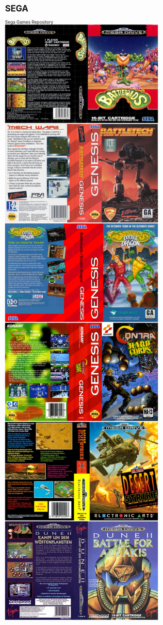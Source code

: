 # SEGA

Sega Games Repository    
<img src="GAMES Box Covers/Battle Toads.BIN.jpg"/>
<img src="GAMES Box Covers/Battletech [1].BIN.jpg"/>
<img src="GAMES Box Covers/Battle Toads and Double Dragon.bin.jpg"/>
<img src="GAMES Box Covers/Contra - Hard Corps [1].bin.jpg"/>
<img src="GAMES Box Covers/Desert Strike.SMD.jpg"/>
<img src="GAMES Box Covers/Dune 2.BIN.jpg"/>

